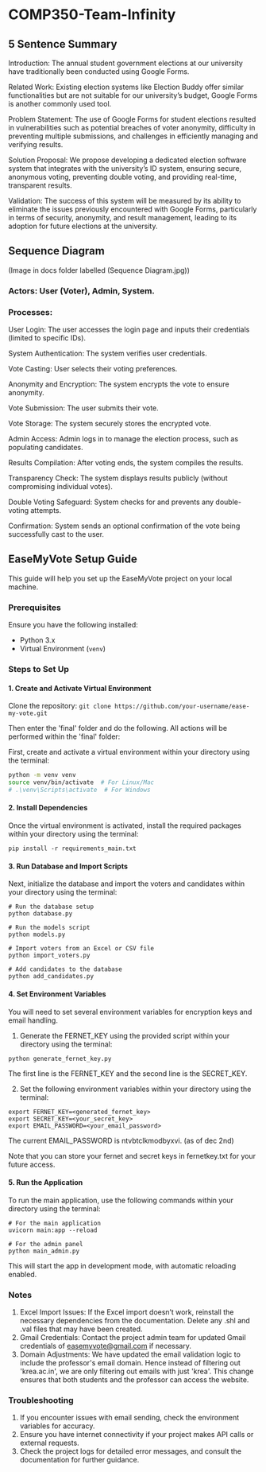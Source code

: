 # COMP350-Team-Infinity
## 5 Sentence Summary

Introduction: The annual student government elections at our university have traditionally been conducted using Google Forms.

Related Work: Existing election systems like Election Buddy offer similar functionalities but are not suitable for our university’s budget, Google Forms is another commonly used tool.

Problem Statement: The use of Google Forms for student elections resulted in vulnerabilities such as potential breaches of voter anonymity, difficulty in preventing multiple submissions, and challenges in efficiently managing and verifying results.

Solution Proposal: We propose developing a dedicated election software system that integrates with the university’s ID system, ensuring secure, anonymous voting, preventing double voting, and providing real-time, transparent results.

Validation: The success of this system will be measured by its ability to eliminate the issues previously encountered with Google Forms, particularly in terms of security, anonymity, and result management, leading to its adoption for future elections at the university.

## Sequence Diagram 
(Image in docs folder labelled (Sequence Diagram.jpg))

### Actors: User (Voter), Admin, System.

### Processes:

User Login: The user accesses the login page and inputs their credentials (limited to specific IDs).

System Authentication: The system verifies user credentials.

Vote Casting: User selects their voting preferences.

Anonymity and Encryption: The system encrypts the vote to ensure anonymity.

Vote Submission: The user submits their vote.

Vote Storage: The system securely stores the encrypted vote.

Admin Access: Admin logs in to manage the election process, such as populating candidates.

Results Compilation: After voting ends, the system compiles the results.

Transparency Check: The system displays results publicly (without compromising individual votes). 

Double Voting Safeguard: System checks for and prevents any double-voting attempts. 

Confirmation: System sends an optional confirmation of the vote being successfully cast to the user.

## EaseMyVote Setup Guide

This guide will help you set up the EaseMyVote project on your local machine.

### Prerequisites

Ensure you have the following installed:

- Python 3.x
- Virtual Environment (`venv`)

### Steps to Set Up

#### 1. Create and Activate Virtual Environment

Clone the repository:
``` git clone https://github.com/your-username/ease-my-vote.git ```

Then enter the 'final' folder and do the following. All actions will be performed within the 'final' folder:

First, create and activate a virtual environment within your directory using the terminal:

```bash
python -m venv venv
source venv/bin/activate  # For Linux/Mac
# .\venv\Scripts\activate  # For Windows
```

#### 2. Install Dependencies
Once the virtual environment is activated, install the required packages within your directory using the terminal:

```
pip install -r requirements_main.txt
```

#### 3. Run Database and Import Scripts
Next, initialize the database and import the voters and candidates within your directory using the terminal:

```
# Run the database setup
python database.py

# Run the models script
python models.py

# Import voters from an Excel or CSV file
python import_voters.py

# Add candidates to the database
python add_candidates.py
```

#### 4. Set Environment Variables
You will need to set several environment variables for encryption keys and email handling.

1. Generate the FERNET_KEY using the provided script within your directory using the terminal:
```
python generate_fernet_key.py
```
The first line is the FERNET_KEY and the second line is the SECRET_KEY.

2. Set the following environment variables within your directory using the terminal:
```
export FERNET_KEY=<generated_fernet_key>
export SECRET_KEY=<your_secret_key>
export EMAIL_PASSWORD=<your_email_password>
```
The current EMAIL_PASSWORD is ntvbtclkmodbyxvi. (as of dec 2nd)

Note that you can store your fernet and secret keys in fernetkey.txt for your future access.

#### 5. Run the Application
To run the main application, use the following commands within your directory using the terminal:
```
# For the main application
uvicorn main:app --reload

# For the admin panel
python main_admin.py
```
This will start the app in development mode, with automatic reloading enabled.

### Notes
1) Excel Import Issues: If the Excel import doesn’t work, reinstall the necessary dependencies from the documentation. Delete any .shl and .val files that may have been created.
2) Gmail Credentials: Contact the project admin team for updated Gmail credentials of easemyvote@gmail.com if necessary.
3) Domain Adjustments: We have updated the email validation logic to include the professor's email domain. Hence instead of filtering out 'krea.ac.in', we are only filtering out emails with just 'krea'. This change ensures that both students and the professor can access the website. 

### Troubleshooting
1) If you encounter issues with email sending, check the environment variables for accuracy.
2) Ensure you have internet connectivity if your project makes API calls or external requests.
3) Check the project logs for detailed error messages, and consult the documentation for further guidance.


